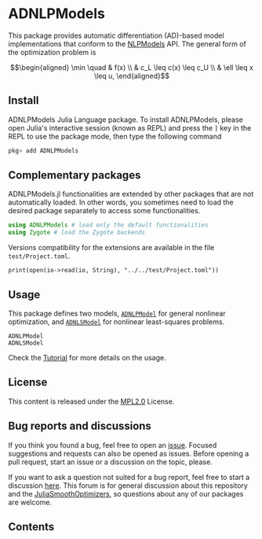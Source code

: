 # ADNLPModels

This package provides automatic differentiation (AD)-based model implementations that conform to the [NLPModels](https://github.com/JuliaSmoothOptimizers/ADNLPModels.jl) API.
The general form of the optimization problem is
```math
\begin{aligned}
\min \quad & f(x) \\
& c_L \leq c(x) \leq c_U \\
& \ell \leq x \leq u,
\end{aligned}
```

## Install

ADNLPModels Julia Language package. To install ADNLPModels, please open Julia's interactive session (known as REPL) and press the `]` key in the REPL to use the package mode, then type the following command

```julia
pkg> add ADNLPModels
```

## Complementary packages

ADNLPModels.jl functionalities are extended by other packages that are not automatically loaded.
In other words, you sometimes need to load the desired package separately to access some functionalities.

```julia
using ADNLPModels # load only the default functionalities
using Zygote # load the Zygote backends
```

Versions compatibility for the extensions are available in the file `test/Project.toml`.

```@example
print(open(io->read(io, String), "../../test/Project.toml"))
```

## Usage

This package defines two models, [`ADNLPModel`](@ref) for general nonlinear optimization, and [`ADNLSModel`](@ref) for nonlinear least-squares problems.

```@docs
ADNLPModel
ADNLSModel
```

Check the [Tutorial](@ref) for more details on the usage.

## License

This content is released under the [MPL2.0](https://www.mozilla.org/en-US/MPL/2.0/) License.

## Bug reports and discussions

If you think you found a bug, feel free to open an [issue](https://github.com/JuliaSmoothOptimizers/ADNLPModels.jl/issues).
Focused suggestions and requests can also be opened as issues. Before opening a pull request, start an issue or a discussion on the topic, please.

If you want to ask a question not suited for a bug report, feel free to start a discussion [here](https://github.com/JuliaSmoothOptimizers/Organization/discussions). This forum is for general discussion about this repository and the [JuliaSmoothOptimizers](https://github.com/JuliaSmoothOptimizers), so questions about any of our packages are welcome.

## Contents

```@contents
```

